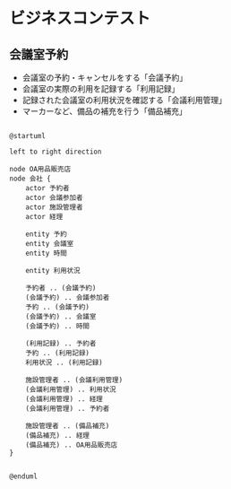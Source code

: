 # ビジネスコンテスト
## 会議室予約

- 会議室の予約・キャンセルをする「会議予約」
- 会議室の実際の利用を記録する「利用記録」
- 記録された会議室の利用状況を確認する「会議利用管理」
- マーカーなど、備品の補充を行う「備品補充」

```puml

@startuml

left to right direction

node OA用品販売店
node 会社 {
    actor 予約者
    actor 会議参加者
    actor 施設管理者
    actor 経理

    entity 予約
    entity 会議室
    entity 時間

    entity 利用状況

    予約者 .. (会議予約)
    (会議予約) .. 会議参加者
    予約 .. (会議予約)
    (会議予約) .. 会議室
    (会議予約) .. 時間

    (利用記録) .. 予約者
    予約 .. (利用記録)
    利用状況 .. (利用記録)

    施設管理者 .. (会議利用管理)
    (会議利用管理) .. 利用状況
    (会議利用管理) .. 経理
    (会議利用管理) .. 予約者

    施設管理者 .. (備品補充)
    (備品補充) .. 経理
    (備品補充) .. OA用品販売店
}


@enduml
```